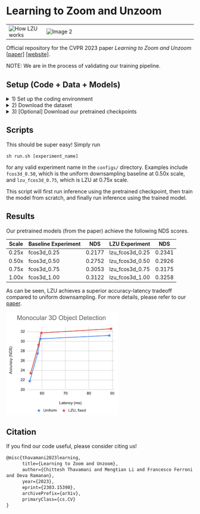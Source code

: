 # Learning to Zoom and Unzoom

<table>
  <tr>
    <td style="width: 20%;">
      <img src="teaser.gif" alt="How LZU works" style="width: 100%;">
    </td>
    <td style="width: 80%;">
      <img src="demo.gif" alt="Image 2" style="width: 100%;">
    </td>
  </tr>
</table>

Official repository for the CVPR 2023 paper _Learning to Zoom and Unzoom_ [[paper]](https://arxiv.org/abs/2303.15390) [[website]](https://tchittesh.github.io/lzu/).

NOTE: We are in the process of validating our training pipeline. 

## Setup (Code + Data + Models)

<details>
  <summary>1) Set up the coding environment</summary>

  First, clone the repository (including the mmdet3d submodule):
  ```bash
  git clone https://github.com/tchittesh/lzu.git --recursive && cd lzu
  ```

  Then, you'll need to install the MMDetection3D (v1.0.0rc6) submodule and the lzu package.
  To do this, you can either:
  - replicate our exact setup by installing [miniconda](https://docs.conda.io/en/latest/miniconda.html) and running 
  ```
  conda env create -f environment.yml
  ```
  - OR install the MMDetection3D (v1.0.0rc6) submodule according to the instructions [here](https://github.com/open-mmlab/mmdetection3d/blob/47285b3f1e9dba358e98fcd12e523cfd0769c876/docs/en/getting_started.md) and then install our lzu package with
  ```bash
  pip install -e .
  ```

  The first option should be more reliable, but not as flexible if you want to run specific versions of Python/PyTorch/MMCV.
</details>

<details>
  <summary>2) Download the dataset</summary>
  
  You'll need to set up the [nuScenes](https://www.nuscenes.org/nuscenes#download) dataset according to the instructions [here](https://github.com/open-mmlab/mmdetection3d/blob/47285b3f1e9dba358e98fcd12e523cfd0769c876/docs/en/data_preparation.md). Your final `data` folder should look like this:
  ```
   data/nuscenes/
   ├── maps/
   ├── samples/
   ├── sweeps/
   ├── v1.0-trainval/
   ├── nuscenes_infos_train_mono3d.coco.json
   ├── nuscenes_infos_train.pkl
   ├── nuscenes_infos_val_mono3d.coco.json
   └── nuscenes_infos_val.pkl
  ```
</details>

<details>
  <summary>3) [Optional] Download our pretrained checkpoints</summary>

  Download our pretrained checkpoints from [here](https://drive.google.com/file/d/1nofuqZ7YSKblIDAltbxp1pFOiQtUzp8B/view?usp=sharing) and place them in this directory (using symbolic links if necessary).
</details>

## Scripts

This should be super easy! Simply run

```
sh run.sh [experiment_name]
```

for any valid experiment name in the `configs/` directory.
Examples include `fcos3d_0.50`, which is the uniform downsampling baseline at 0.50x scale, and `lzu_fcos3d_0.75`, which is LZU at 0.75x scale.

This script will first run inference using the pretrained checkpoint, then train the model from scratch, and finally run inference using the trained model.

## Results

Our pretrained models (from the paper) achieve the following NDS scores.

| Scale | Baseline Experiment | NDS         | LZU Experiment     | NDS         |
| ----- | ------------------- | ----------- | ------------------ | ----------- |
| 0.25x | fcos3d_0.25         | 0.2177      | lzu_fcos3d_0.25    | 0.2341      |
| 0.50x | fcos3d_0.50         | 0.2752      | lzu_fcos3d_0.50    | 0.2926      |
| 0.75x | fcos3d_0.75         | 0.3053      | lzu_fcos3d_0.75    | 0.3175      |
| 1.00x | fcos3d_1.00         | 0.3122      | lzu_fcos3d_1.00    | 0.3258      |

As can be seen, LZU achieves a superior accuracy-latency tradeoff compared to uniform downsampling. For more details, please refer to our [paper](https://arxiv.org/abs/2303.15390).

![Accuracy Latency Curve](./accuracy-latency.png)

## Citation

If you find our code useful, please consider citing us!
```
@misc{thavamani2023learning,
      title={Learning to Zoom and Unzoom}, 
      author={Chittesh Thavamani and Mengtian Li and Francesco Ferroni and Deva Ramanan},
      year={2023},
      eprint={2303.15390},
      archivePrefix={arXiv},
      primaryClass={cs.CV}
}
```
